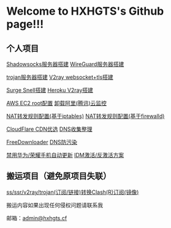 # Welcome to HXHGTS's Github page!!!

## 个人项目

[Shadowsocks服务器搭建](https://hxhgts.ml/SSServer/)  [WireGuard服务器搭建](https://hxhgts.ml/WireGuardServer/)

[trojan服务器搭建](https://hxhgts.ml/TrojanServer/) [V2ray websocket+tls搭建](https://hxhgts.ml/v2ray-websocket-tls-nginx/)

[Surge Snell搭建](https://hxhgts.ml/SnellServer/)  [Heroku V2ray搭建](https://hxhgts.ml/v2ray-heroku/)

[AWS EC2 root配置](https://hxhgts.ml/AWSECSRoot/)  [卸载阿里(腾讯)云监控](https://hxhgts.ml/AliyunProtectUninstall/)

[NAT转发规则配置(基于iptables)](https://hxhgts.ml/NATConfigGenerator-iptables/)  [NAT转发规则配置(基于firewalld)](https://hxhgts.ml/NATConfigGenerator/)

[CloudFlare CDN优选](https://hxhgts.ml/CloudflareIP/)  [DNS收集整理](https://hxhgts.ml/GreatDNS/)

[FreeDownloader](https://hxhgts.ml/FreeDownloader/)  [DNS防污染](https://hxhgts.ml/AntiDNSPollute/)

[禁用华为/荣耀手机自动更新](https://hxhgts.ml/HuaweiAntiUpdate/)  [IDM激活/反激活方案](https://hxhgts.ml/DeactivationIDM/)

## 搬运项目（避免原项目失联）

[ss/ssr/v2ray/trojan(订阅/链接)转换Clash(R)订阅(镜像)](https://hxhgts.ml/ClashRuleTransfer/)

搬运内容如果出现任何侵权问题请联系我

邮箱：[admin@hxhgts.cf](mailto:admin@hxhgts.cf)
